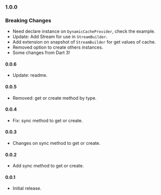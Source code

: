 ### 1.0.0

### Breaking Changes

* Need declare instance on `DynamicCacheProvider`, check the example.
* Update: Add Stream for use in `StreamBuilder`.
* Add extension on snapshot of `StreamBuilder` for get values of cache.
* Removed option to create others instances.
* Some changes from Dart 3!

#### 0.0.6
* Update: readme.

#### 0.0.5

* Removed: get or create method by type.

#### 0.0.4

* Fix: sync method to get or create.

#### 0.0.3

* Changes on sync method to get or create.

#### 0.0.2

* Add sync method to get or create.

#### 0.0.1

* Initial release.
